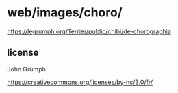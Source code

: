 
# web/images/choro/

https://legrumph.org/Terrier/public/chibi/de-chorographia


## license

John Grümph

https://creativecommons.org/licenses/by-nc/3.0/fr/

